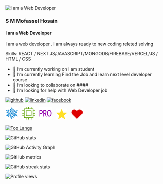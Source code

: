 ![I am a Web Developer](https://media.licdn.com/dms/image/D5616AQHflftLd-KwiQ/profile-displaybackgroundimage-shrink_350_1400/0/1678386479585?e=1690416000&v=beta&t=Qro5hpZZMFx8IwERaCFxZ4GO8EFjhAP-ATu4b4swGJI)

###  S M Mofassel Hosain
#### I am a Web Developer

I am a web developer . I am always ready to new coding releted solving

Skills:  REACT / NEXT.JS/JAVASCRIPT/MONGODB/FIREBASE/VERCEL/JS / HTML / CSS

- 🔭 I’m currently working on I am student 
- 🌱 I’m currently learning Find the Job and learn next level developer course 
- 👯 I’m looking to collaborate on #### 
- 🤔 I’m looking for help with Web Developer job 


[<img src='https://cdn.jsdelivr.net/npm/simple-icons@3.0.1/icons/github.svg' alt='github' height='40'>](https://github.com/Mofassel100)  [<img src='https://cdn.jsdelivr.net/npm/simple-icons@3.0.1/icons/linkedin.svg' alt='linkedin' height='40'>](https://www.linkedin.com/in/https://www.linkedin.com/in/s-m-mofassel-hosain-8ab969259//)  [<img src='https://cdn.jsdelivr.net/npm/simple-icons@3.0.1/icons/facebook.svg' alt='facebook' height='40'>](https://www.facebook.com/https://www.facebook.com/mdmofasselhosain.ishaq)  

<a href='https://archiveprogram.github.com/'><img src='https://raw.githubusercontent.com/acervenky/animated-github-badges/master/assets/acbadge.gif' width='40' height='40'></a> <a href='https://docs.github.com/en/developers'><img src='https://raw.githubusercontent.com/acervenky/animated-github-badges/master/assets/devbadge.gif' width='40' height='40'></a> <a href='https://github.com/pricing'><img src='https://raw.githubusercontent.com/acervenky/animated-github-badges/master/assets/pro.gif' width='40' height='40'></a> <a href='https://stars.github.com/'><img src='https://raw.githubusercontent.com/acervenky/animated-github-badges/master/assets/starbadge.gif' width='35' height='35'></a> <a href='https://docs.github.com/en/github/supporting-the-open-source-community-with-github-sponsors'><img src='https://raw.githubusercontent.com/acervenky/animated-github-badges/master/assets/sponsorbadge.gif' width='35' height='35'></a> 

[![Top Langs](https://github-readme-stats.vercel.app/api/top-langs/?username=Mofassel100)](https://github.com/anuraghazra/github-readme-stats)

![GitHub stats](https://github-readme-stats.vercel.app/api?username=Mofassel100&show_icons=true&count_private=true)  

![GitHub Activity Graph](https://activity-graph.herokuapp.com/graph?username=Mofassel100)  

![GitHub metrics](https://metrics.lecoq.io/Mofassel100)  

![GitHub streak stats](https://streak-stats.demolab.com/?user=Mofassel100)  

![Profile views](https://gpvc.arturio.dev/Mofassel100)  
